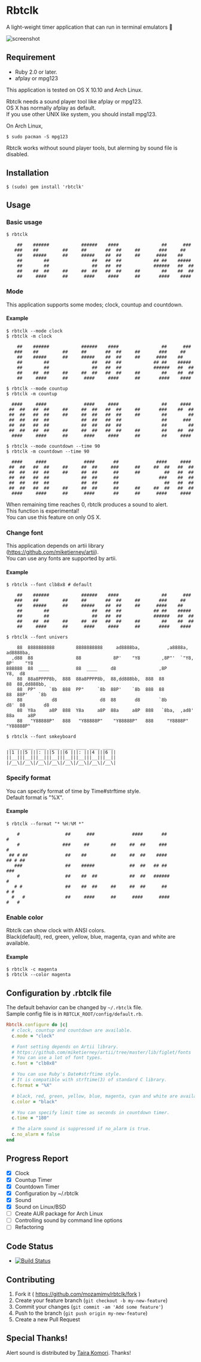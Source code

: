 # Rbtclk

A light-weight timer application that can run in terminal emulators :rabbit:

![screenshot](https://raw.github.com/wiki/mozamimy/rbtclk/images/screenshot.gif)

## Requirement

- Ruby 2.0 or later.
- afplay or mpg123

This application is tested on OS X 10.10 and Arch Linux.

Rbtclk needs a sound player tool like afplay or mpg123.  
OS X has normally afplay as default.  
If you use other UNIX like system, you should install mpg123.

On Arch Linux,

```shell
$ sudo pacman -S mpg123
```

Rbtclk works without sound player tools, but alerming by sound file is disabled.

## Installation

```shell
$ (sudo) gem install 'rbtclk'
```

## Usage

### Basic usage

```shell
$ rbtclk
```

```
    ##    ######            ######    ####                ##      ###
   ###    ##         ##     ##       ##  ##     ##       ###     ##
    ##    #####      ##     #####    ##  ##     ##      ####    ##
    ##        ##                ##   ##  ##            ## ##    #####
    ##        ##                ##   ##  ##            ######   ##  ##
    ##    ##  ##     ##     ##  ##   ##  ##     ##        ##    ##  ##
    ##     ####      ##      ####     ####      ##       ####    ####
```

### Mode

This application supports some modes; clock, countup and countdown.  

#### Example

```shell
$ rbtclk --mode clock
$ rbtclk -m clock
```

```
    ##    ######            ######    ####                ##      ###
   ###    ##         ##     ##       ##  ##     ##       ###     ##
    ##    #####      ##     #####    ##  ##     ##      ####    ##
    ##        ##                ##   ##  ##            ## ##    #####
    ##        ##                ##   ##  ##            ######   ##  ##
    ##    ##  ##     ##     ##  ##   ##  ##     ##        ##    ##  ##
    ##     ####      ##      ####     ####      ##       ####    ####
```

```shell
$ rbtclk --mode countup
$ rbtclk -m countup
```

```
  ####     ####              ####     ####                ##     ####
 ##  ##   ##  ##     ##     ##  ##   ##  ##     ##       ###    ##  ##
 ##  ##   ##  ##     ##     ##  ##   ##  ##     ##        ##        ##
 ##  ##   ##  ##            ##  ##   ##  ##               ##      ###
 ##  ##   ##  ##            ##  ##   ##  ##               ##        ##
 ##  ##   ##  ##     ##     ##  ##   ##  ##     ##        ##    ##  ##
  ####     ####      ##      ####     ####      ##        ##     ####
```

```shell
$ rbtclk --mode countdown --time 90
$ rbtclk -m countdown --time 90
```

```
  ####     ####              ####       ##              ####     ####
 ##  ##   ##  ##     ##     ##  ##     ###      ##     ##  ##   ##  ##
 ##  ##   ##  ##     ##     ##  ##      ##      ##         ##   ##  ##
 ##  ##   ##  ##            ##  ##      ##               ###    ##  ##
 ##  ##   ##  ##            ##  ##      ##                 ##   ##  ##
 ##  ##   ##  ##     ##     ##  ##      ##      ##     ##  ##   ##  ##
  ####     ####      ##      ####       ##      ##      ####     ####
```

When remaining time reaches 0, rbtclk produces a sound to alert.  
This function is experimental!  
You can use this feature on only OS X.

### Change font

This application depends on artii library (https://github.com/miketierney/artii).  
You can use any fonts are supported by artii.

#### Example

```shell
$ rbtclk --font clb8x8 # default
```

```
    ##    ######            ######    ####                ##      ###
   ###    ##         ##     ##       ##  ##     ##       ###     ##
    ##    #####      ##     #####    ##  ##     ##      ####    ##
    ##        ##                ##   ##  ##            ## ##    #####
    ##        ##                ##   ##  ##            ######   ##  ##
    ##    ##  ##     ##     ##  ##   ##  ##     ##        ##    ##  ##
    ##     ####      ##      ####     ####      ##       ####    ####
```

```shell
$ rbtclk --font univers
```

```
    88  8888888888        8888888888     ad8888ba,          ,a8888a,       ad8888ba,
  ,d88  88                88            8P'    "Y8        ,8P"'  `"Y8,    8P'    "Y8
888888  88  ____          88  ____     d8                ,8P        Y8,  d8
    88  88a8PPPP8b,  888  88a8PPPP8b,  88,dd888bb,  888  88          88  88,dd888bb,
    88  PP"     `8b  888  PP"     `8b  88P'    `8b  888  88          88  88P'    `8b
    88           d8                d8  88       d8       `8b        d8'  88       d8
    88  Y8a     a8P  888  Y8a     a8P  88a     a8P  888   `8ba,  ,ad8'   88a     a8P
    88   "Y88888P"   888   "Y88888P"    "Y88888P"   888     "Y8888P"      "Y88888P"
```

```shell
$ rbtclk --font smkeyboard
```

```
 ____ ____ ____ ____ ____ ____ ____ ____
||1 |||5 |||: |||5 |||6 |||: |||4 |||6 ||
||__|||__|||__|||__|||__|||__|||__|||__||
|/__\|/__\|/__\|/__\|/__\|/__\|/__\|/__\|
```

### Specify format

You can specify format of time by Time#strftime style.  
Default format is "%X".

#### Example

```shell
$ rbtclk --format "* %H:%M *"
```

```
    #                 ##      ###              ####       ##                #
    #                ###     ##        ##     ##  ##     ###                #
 ## # ##              ##    ##         ##     ##  ##    ####             ## # ##
   ###                ##    #####             ##  ##   ## ##               ###
    #                 ##    ##  ##            ##  ##   ######               #
   # #                ##    ##  ##     ##     ##  ##      ##               # #
  #   #               ##     ####      ##      ####      ####             #   #
```

### Enable color

Rbtclk can show clock with ANSI colors.  
Black(default), red, green, yellow, blue, magenta, cyan and white are available.

#### Example

```shell
$ rbtclk -c magenta
$ rbtclk --color magenta
```

## Configuration by .rbtclk file

The default behavior can be changed by `~/.rbtclk` file.  
Sample config file is in `RBTCLK_ROOT/config/default.rb`.

```ruby
Rbtclk.configure do |c|
  # clock, countup and countdown are available.
  c.mode = "clock"

  # Font setting depends on Artii library.
  # https://github.com/miketierney/artii/tree/master/lib/figlet/fonts
  # You can use a lot of font types.
  c.font = "clb8x8"

  # You can use Ruby's Date#strftime style.
  # It is compatible with strftime(3) of standard C library.
  c.format = "%X"

  # black, red, green, yellow, blue, magenta, cyan and white are available.
  c.color = "black"

  # You can specify limit time as seconds in countdown timer.
  c.time = "180"

  # The alarm sound is suppressed if no_alarm is true.
  c.no_alarm = false
end
```

## Progress Report

- [x] Clock
- [x] Countup Timer
- [x] Countdown Timer
- [x] Configuration by ~/.rbtclk
- [x] Sound
- [x] Sound on Linux/BSD
- [ ] Create AUR package for Arch Linux
- [ ] Controlling sound by command line options
- [ ] Refactoring

## Code Status

- [![Build Status](https://travis-ci.org/mozamimy/rbtclk.svg?branch=master)](https://travis-ci.org/mozamimy/rbtclk)

## Contributing

1. Fork it ( https://github.com/mozamimy/rbtclk/fork )
2. Create your feature branch (`git checkout -b my-new-feature`)
3. Commit your changes (`git commit -am 'Add some feature'`)
4. Push to the branch (`git push origin my-new-feature`)
5. Create a new Pull Request

## Special Thanks!
Alert sound is distributed by [Taira Komori](http://taira-komori.jpn.org/freesounden.html).
Thanks!
